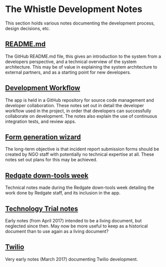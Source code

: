The Whistle Development Notes
=============================

This section holds various notes documenting the development process, design decisions, etc.

## [README.md](/dev/notes/readme)

The GitHub README.md file, this gives an introduction to the system from a developers perspective, 
and a technical overview of the system architecture. This may be of value in explaining the system
architecture to external partners, and as a starting point for new developers.

## [Development Workflow](/dev/notes/development-workflow)

The app is held in a GitHub repository for source code management and developer collaboration. These
notes set out in detail the developer workflow used in the project, in order that developers can 
successfully collaborate on development. The notes also explain the use of continuous integration 
tests, and review apps.

## [Form generation wizard](/dev/notes/form-wizard)

The long-term objective is that incident report submission forms should be created by NGO staff with
potentially no technical expertise at all. These notes set out plans for this may be achieved.

## [Redgate down-tools week](/dev/notes/redgate-dtw)

Technical notes made during the Redgate down-tools week detailing the work done by Redgate staff, 
and its inclusion in the app.

## [Technology Trial notes](/dev/notes/technology-trial-notes)

Early notes (from April 2017) intended to be a living document, but neglected since then. May now be
more useful to keep as a historical document than to use again as a living document?

## [Twilio](/dev/notes/twilio)

Very early notes (March 2017) documenting Twilio development.
